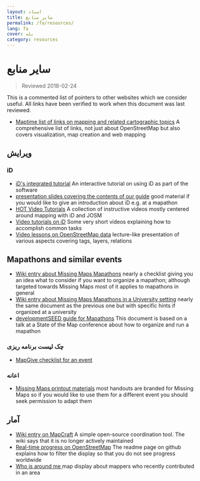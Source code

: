 ```yaml
---
layout: اسناد
title: سایر منابع
permalink: /fa/resources/
lang: fa
cover: بله
category: resources
---
```


# سایر منابع

> Reviewed 2018-02-24

This is a commented list of pointers to other websites which we consider useful. All links have been verified to work when this document was last reviewed.

  * [Maptime list of links on mapping and related cartographic topics](http://maptime.io/lessons-resources/) A comprehensive list of links, not just about OpenStreetMap but also covers visualization, map creation and web mapping


## ویرایش

### iD

  * [iD's integrated tutorial](http://www.openstreetmap.org/edit?editor=id#walkthrough=true) An interactive tutorial on using iD as part of the software
  * [presentation slides covering the contents of our guide](/files/iD-editor-training.pptx) good material if you would like to give an introduction about iD e.g. at a mapathon
  * [HOT Video Tutorials](https://www.youtube.com/playlist?list=PLb9506_-6FMHULD9iDUAh-4qpxKdVspnD) A collection of instructive videos mostly centered around mapping with iD and JOSM
  * [Video tutorials on iD](https://www.sjtdelfs.de/wordpress/?page_id=84) Some very short videos explaining how to accomplish common tasks
  * [Video lessons on OpenStreetMap data](https://www.youtube.com/playlist?list=PLqC3rFN6pDezPK0NifkGCSMop3vcXQEEU) lecture-like presentation of various aspects covering tags, layers, relations

## Mapathons and similar events

  * [Wiki entry about Missing Maps Mapathons](http://wiki.openstreetmap.org/wiki/Missing_Maps_mapathons) nearly a checklist giving you an idea what to consider if you want to organize a mapathon; although targeted towards Missing Maps most of it applies to mapathons in general
  * [Wiki entry about Missing Maps Mapathons in a University setting](http://wiki.openstreetmap.org/wiki/Missing_Maps_mapathons:_for_students_and_universities) nearly the same document as the previous one but with specific hints if organized at a university
  * [developmentSEED guide for Mapathons](https://developmentseed.org/blog/2015/06/07/organizing-mapathons/) This document is based on a talk at a State of the Map conference about how to organize and run a mapathon

### چک لیست برنامه ریزی

  * [MapGive checklist for an event](https://mapgive.state.gov/box/#resources&event-checklist)

### اعانه 

  * [Missing Maps printout materials](https://drive.google.com/drive/folders/0BwOZ7Miy-DQdZFBGYXJ2QWljLWM) most handouts are branded for Missing Maps so if you would like to use them for a different event you should  seek permission to adapt them

## آمار

  * [Wiki entry on MapCraft](https://wiki.openstreetmap.org/wiki/MapCraft) A simple open-source coordination tool. The wiki says that it is no longer actively maintained
  * [Real-time progress on OpenStreetMap](https://github.com/osmlab/show-me-the-way) The readme page on github explains how to filter the display so that you do not see progress worldwide
  * [Who is around me ](http://resultmaps.neis-one.org/oooc) map display about mappers who recently contributed in an area
